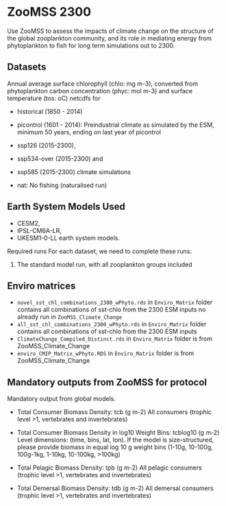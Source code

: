 # ZooMSS 2300

Use ZooMSS to assess the impacts of climate change on the structure of the global zooplankton community, and its role in mediating energy from phytoplankton to fish for long term simulations out to 2300.

## Datasets ##
Annual average surface chlorophyll (chlo: mg m-3), converted from phytoplankton carbon concentration (phyc: mol m-3) and surface temperature (tos: oC) netcdfs for 
* historical (1850 - 2014)
* picontrol (1601 - 2014): Preindustrial climate as simulated by the ESM, minimum 50 years, ending on last year of picontrol
* ssp126 (2015-2300), 
* ssp534-over (2015-2300) and 
* ssp585 (2015-2300) climate simulations

* nat: No fishing (naturalised run)

## Earth System Models Used
* CESM2, 
* IPSL-CM6A-LR, 
* UKESM1-0-LL earth system models. 

Required runs
For each dataset, we need to complete these runs:
1)	The standard model run, with all zooplankton groups included

## Enviro matrices
* `novel_sst_chl_combinations_2300_wPhyto.rds` in `Enviro_Matrix` folder contains all combinations of sst-chlo from the 2300 ESM inputs no already run in `ZooMSS_Climate_Change`
* `all_sst_chl_combinations_2300_wPhyto.rds` in `Enviro_Matrix` folder contains all combinations of sst-chlo from the 2300 ESM inputs
* `ClimateChange_Compiled_Distinct.rds` in `Enviro_Matrix` folder is from ZooMSS_Climate_Change
* `enviro_CMIP_Matrix_wPhyto.RDS` in `Enviro_Matrix` folder is from ZooMSS_Climate_Change

## Mandatory outputs from ZooMSS for protocol
Mandatory output from global models.

- Total Consumer Biomass Density: tcb (g m-2)
    All consumers (trophic level >1, vertebrates and invertebrates)

- Total Consumer Biomass Density in log10 Weight Bins: tcblog10 (g m-2)
    Level dimensions: (time, bins, lat, lon).
    If the model is size-structured, please provide biomass in equal log 10 g weight bins (1-10g, 10-100g, 100g-1kg, 1-10kg, 10-100kg, >100kg)

- Total Pelagic Biomass Density: tpb (g m-2)
    All pelagic consumers (trophic level >1, vertebrates and invertebrates)
  
- Total Demersal Biomass Density: tdb (g m-2)
    All demersal consumers (trophic level >1, vertebrates and invertebrates)


